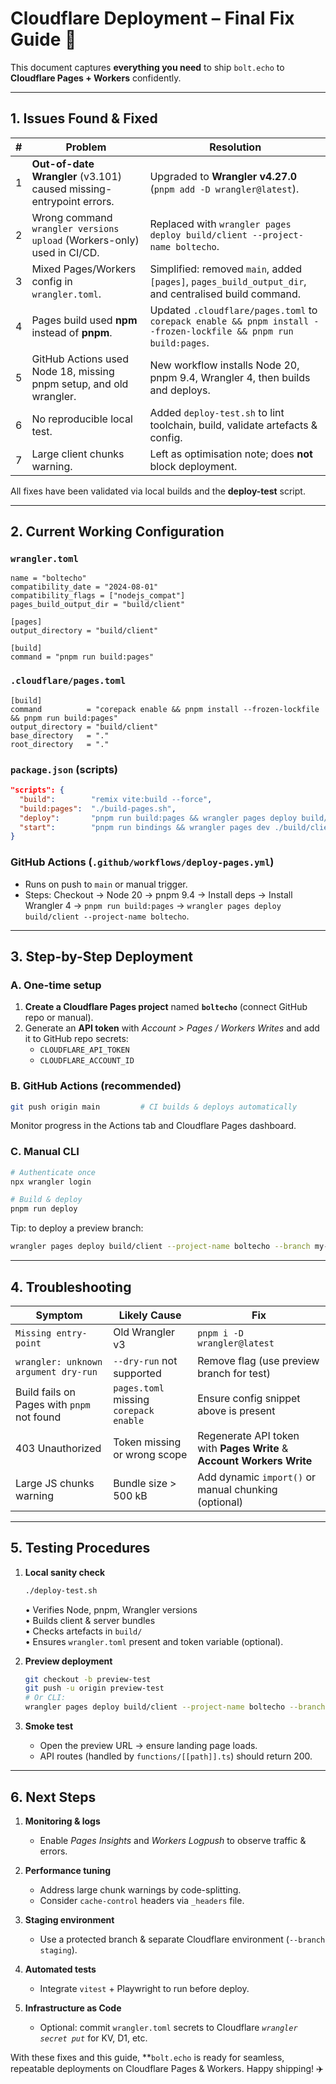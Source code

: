 # Cloudflare Deployment – Final Fix Guide 🚀

This document captures **everything you need** to ship `bolt.echo` to **Cloudflare Pages + Workers** confidently.

---

## 1. Issues Found & Fixed

| # | Problem | Resolution |
|---|---------|------------|
| 1 | **Out-of-date Wrangler** (v3.101) caused missing-entrypoint errors. | Upgraded to **Wrangler v4.27.0** (`pnpm add -D wrangler@latest`). |
| 2 | Wrong command `wrangler versions upload` (Workers-only) used in CI/CD. | Replaced with `wrangler pages deploy build/client --project-name boltecho`. |
| 3 | Mixed Pages/Workers config in `wrangler.toml`. | Simplified: removed `main`, added `[pages]`, `pages_build_output_dir`, and centralised build command. |
| 4 | Pages build used **npm** instead of **pnpm**. | Updated `.cloudflare/pages.toml` to `corepack enable && pnpm install --frozen-lockfile && pnpm run build:pages`. |
| 5 | GitHub Actions used Node 18, missing pnpm setup, and old wrangler. | New workflow installs Node 20, pnpm 9.4, Wrangler 4, then builds and deploys. |
| 6 | No reproducible local test. | Added `deploy-test.sh` to lint toolchain, build, validate artefacts & config. |
| 7 | Large client chunks warning. | Left as optimisation note; does **not** block deployment. |

All fixes have been validated via local builds and the **deploy-test** script.

---

## 2. Current Working Configuration

### `wrangler.toml`
```
name = "boltecho"
compatibility_date = "2024-08-01"
compatibility_flags = ["nodejs_compat"]
pages_build_output_dir = "build/client"

[pages]
output_directory = "build/client"

[build]
command = "pnpm run build:pages"
```

### `.cloudflare/pages.toml`
```
[build]
command          = "corepack enable && pnpm install --frozen-lockfile && pnpm run build:pages"
output_directory = "build/client"
base_directory   = "."
root_directory   = "."
```

### `package.json` (scripts)
```json
"scripts": {
  "build":        "remix vite:build --force",
  "build:pages":  "./build-pages.sh",
  "deploy":       "pnpm run build:pages && wrangler pages deploy build/client --project-name boltecho",
  "start":        "pnpm run bindings && wrangler pages dev ./build/client"
}
```

### GitHub Actions (`.github/workflows/deploy-pages.yml`)
* Runs on push to `main` or manual trigger.
* Steps: Checkout → Node 20 → pnpm 9.4 → Install deps → Install Wrangler 4 → `pnpm run build:pages` → `wrangler pages deploy build/client --project-name boltecho`.

---

## 3. Step-by-Step Deployment

### A. One-time setup
1. **Create a Cloudflare Pages project** named **`boltecho`** (connect GitHub repo or manual).  
2. Generate an **API token** with *Account > Pages / Workers Writes* and add it to GitHub repo secrets:  
   * `CLOUDFLARE_API_TOKEN`  
   * `CLOUDFLARE_ACCOUNT_ID`  

### B. GitHub Actions (recommended)
```bash
git push origin main         # CI builds & deploys automatically
```
Monitor progress in the Actions tab and Cloudflare Pages dashboard.

### C. Manual CLI
```bash
# Authenticate once
npx wrangler login

# Build & deploy
pnpm run deploy
```
Tip: to deploy a preview branch:
```bash
wrangler pages deploy build/client --project-name boltecho --branch my-feature
```

---

## 4. Troubleshooting

| Symptom | Likely Cause | Fix |
|---------|--------------|-----|
| `Missing entry-point` | Old Wrangler v3 | `pnpm i -D wrangler@latest` |
| `wrangler: unknown argument dry-run` | `--dry-run` not supported | Remove flag (use preview branch for test) |
| Build fails on Pages with `pnpm` not found | `pages.toml` missing `corepack enable` | Ensure config snippet above is present |
| 403 Unauthorized | Token missing or wrong scope | Regenerate API token with **Pages Write** & **Account Workers Write** |
| Large JS chunks warning | Bundle size > 500 kB | Add dynamic `import()` or manual chunking (optional) |

---

## 5. Testing Procedures

1. **Local sanity check**
   ```bash
   ./deploy-test.sh
   ```
   • Verifies Node, pnpm, Wrangler versions  
   • Builds client & server bundles  
   • Checks artefacts in `build/`  
   • Ensures `wrangler.toml` present and token variable (optional).

2. **Preview deployment**
   ```bash
   git checkout -b preview-test
   git push -u origin preview-test
   # Or CLI:
   wrangler pages deploy build/client --project-name boltecho --branch preview-test
   ```

3. **Smoke test**
   * Open the preview URL → ensure landing page loads.  
   * API routes (handled by `functions/[[path]].ts`) should return 200.

---

## 6. Next Steps

1. **Monitoring & logs**  
   * Enable *Pages Insights* and *Workers Logpush* to observe traffic & errors.

2. **Performance tuning**  
   * Address large chunk warnings by code-splitting.  
   * Consider `cache-control` headers via `_headers` file.

3. **Staging environment**  
   * Use a protected branch & separate Cloudflare environment (`--branch staging`).

4. **Automated tests**  
   * Integrate `vitest` + Playwright to run before deploy.

5. **Infrastructure as Code**  
   * Optional: commit `wrangler.toml` secrets to Cloudflare *`wrangler secret put`* for KV, D1, etc.

With these fixes and this guide, **`bolt.echo` is ready for seamless, repeatable deployments on Cloudflare Pages & Workers. Happy shipping! ✈️
